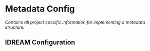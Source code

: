 Metadata Config
===============

*Contains all project specific information for implementing a metadata
structure.*

IDREAM Configuration
--------------------
